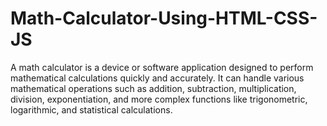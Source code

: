 # Math-Calculator-Using-HTML-CSS-JS
A math calculator is a device or software application designed to perform mathematical calculations quickly and accurately. It can handle various mathematical operations such as addition, subtraction, multiplication, division, exponentiation, and more complex functions like trigonometric, logarithmic, and statistical calculations. 
